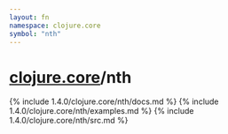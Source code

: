 ```yaml
---
layout: fn
namespace: clojure.core
symbol: "nth"
---
```


# [clojure.core](../)/nth

{% include 1.4.0/clojure.core/nth/docs.md %}
{% include 1.4.0/clojure.core/nth/examples.md %}
{% include 1.4.0/clojure.core/nth/src.md %}


